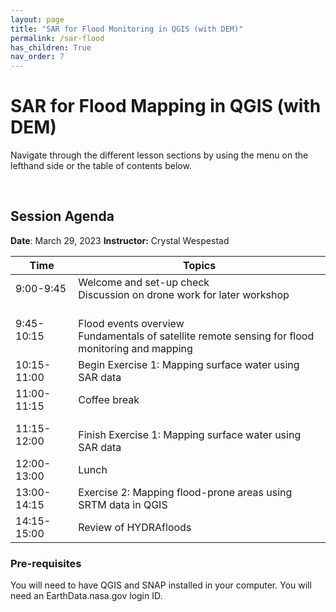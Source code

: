 ```yaml
---
layout: page
title: "SAR for Flood Monitoring in QGIS (with DEM)"
permalink: /sar-flood
has_children: True
nav_order: 7
---
```


# SAR for Flood Mapping in QGIS (with DEM)
Navigate through the different lesson sections by using the menu on the lefthand side or the table of contents below.

&nbsp;

## Session Agenda
**Date**: March 29, 2023
**Instructor:** Crystal Wespestad

| Time 	| Topics 	|
|---	|---	|
| 9:00-9:45 	| Welcome and set-up check<br>Discussion on drone work for later workshop 	|
| 9:45-10:15 	| <br>Flood events overview<br>Fundamentals of satellite remote sensing for flood monitoring and mapping 	|
| 10:15-11:00 	| Begin Exercise 1: Mapping surface water using SAR data 	|
| 11:00-11:15 	| Coffee break 	|
| 11:15-12:00 	| <br>Finish Exercise 1: Mapping surface water using SAR data 	|
| 12:00-13:00 	| Lunch 	|
| 13:00-14:15 	| Exercise 2: Mapping flood-prone areas using SRTM data in QGIS 	|
| 14:15-15:00 	| Review of HYDRAfloods 	|




### Pre-requisites
You will need to have QGIS and SNAP installed in your computer. You will need an EarthData.nasa.gov login ID.